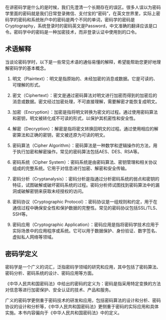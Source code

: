 在讲密码学是什么的是时候，我们先澄清一个长期存在的误区。很多人误以为密码学里面的密码就是我们日常登录微信、支付宝的“密码”，在英文世界里，实际上密码学的密码和系统账户中的密码是两个不同的单词，密码学的密码是Cryptography，系统登录时的密码英文是Password，中文准确的翻译应该是口令。密码学中的密码是一种加密技术，而非登录认证中使用到的口令。

## 术语解释

当谈论密码学时，以下是一些常见术语的通俗易懂的解释，希望能帮助您更好地理解密码学的基本概念。

1. 明文（Plaintext）：明文是指原始的、未经加密的消息或数据。它是可读的、可理解的形式。

2. 密文（Ciphertext）：密文是通过密码算法对明文进行加密而得到的加密后的消息或数据。密文经过加密处理，不可直接理解，需要解密才能恢复成明文。

3. 加密（Encryption）：加密是指将明文转换为密文的过程。通过使用密码算法和密钥，明文被转化成不可读的形式，以保护其机密性和安全性。

4. 解密（Decryption）：解密是指将密文转换回明文的过程。通过使用相应的解密算法和正确的密钥，密文被还原为可读的明文。

5. 密码算法（Cipher Algorithm）：密码算法是一种数学和逻辑操作的方法，用于执行加密和解密操作。常见的密码算法包括AES、DES、RSA等。

6. 密码系统（Cipher System）：密码系统是由密码算法、密钥管理和相关协议组成的完整系统。它用于对信息进行加密、解密和安全传输。

7. 密码分析（Cryptanalysis）：密码分析是指通过分析密码系统的弱点和密钥的特征，试图破解或破坏密码系统的过程。密码分析师试图找到密码算法中的漏洞或破解密钥来获取未经授权的访问。

8. 密码协议（Cryptographic Protocol）：密码协议是一组规则和约定，用于在通信过程中确保安全性和保护数据的完整性。常见的密码协议包括SSL/TLS、SSH等。

9. 密码应用（Cryptographic Application）：密码应用是指将密码学技术应用于实际场景中的应用程序或系统。它可以用于数据保护、身份验证、数字签名、虚拟私人网络等领域。

## 密码学定义

密码学是一个广义的词汇，泛指密码学领域的研究和应用，其中包括了密码算法、密码分析、密码系统的设计、密码应用等方面。

《中华人民共和国密码法》中给出的密码的定义为：密码是指采用特定变换的方法对信息等进行加密保护、安全认证的技术、产品和服务。

广义的密码学更侧重于密码技术的研发和应用，包括密码算法的设计和分析、密码协议的设计和分析等，《中华人民共和国密码法》更侧重于密码的实际应用和具体实施。本书内容偏向于《中华人民共和国密码法》中的定义。


